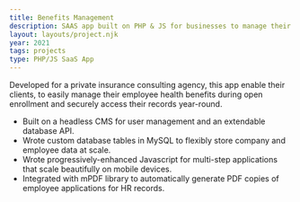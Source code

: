 ```yaml
---
title: Benefits Management
description: SAAS app built on PHP & JS for businesses to manage their employee benefits.
layout: layouts/project.njk
year: 2021
tags: projects
type: PHP/JS SaaS App
---
```


Developed for a private insurance consulting agency, this app enable their clients, to easily manage their employee health benefits during open enrollment and securely access their records year-round.

- Built on a headless CMS for user management and an extendable database API.
- Wrote custom database tables in MySQL to flexibly store company and employee data at scale.
- Wrote progressively-enhanced Javascript for multi-step applications that scale beautifully on mobile devices.
- Integrated with mPDF library to automatically generate PDF copies of employee applications for HR records.